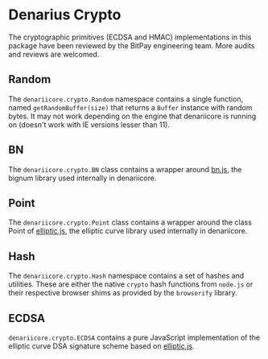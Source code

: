 # Denarius Crypto
The cryptographic primitives (ECDSA and HMAC) implementations in this package have been reviewed by the BitPay engineering team. More audits and reviews are welcomed.

## Random
The `denariicore.crypto.Random` namespace contains a single function, named `getRandomBuffer(size)` that returns a `Buffer` instance with random bytes. It may not work depending on the engine that denariicore is running on (doesn't work with IE versions lesser than 11).

## BN
The `denariicore.crypto.BN` class contains a wrapper around [bn.js](https://github.com/indutny/bn.js), the bignum library used internally in denariicore.

## Point
The `denariicore.crypto.Point` class contains a wrapper around the class Point of [elliptic.js](https://github.com/indutny/elliptic), the elliptic curve library used internally in denariicore.

## Hash
The `denariicore.crypto.Hash` namespace contains a set of hashes and utilities. These are either the native `crypto` hash functions from `node.js` or their respective browser shims as provided by the `browserify` library.

## ECDSA
`denariicore.crypto.ECDSA` contains a pure JavaScript implementation of the elliptic curve DSA signature scheme based on [elliptic.js](https://github.com/indutny/elliptic).
